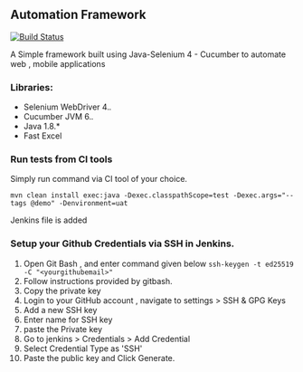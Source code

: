 ## Automation Framework
[![Build Status](https://github.com/anoopsimon/java-endtoend-fw/workflows/Build/badge.svg)](https://github.com/anoopsimon/Build/actions)

A Simple framework built using Java-Selenium 4 - Cucumber to automate web , mobile applications

### Libraries:
- Selenium WebDriver 4.*.*
- Cucumber JVM 6.*.*
- Java 1.8.*
- Fast Excel

### Run tests from CI tools
Simply run command via CI tool of your choice.

```mvn clean install exec:java -Dexec.classpathScope=test -Dexec.args="--tags @demo" -Denvironment=uat```

Jenkins file is added 
### Setup your Github Credentials via SSH in Jenkins. 
1. Open Git Bash , and enter command given below
 ```ssh-keygen -t ed25519 -C "<yourgithubemail>"```
2. Follow instructions provided by gitbash.
3. Copy the private key 
4. Login to your GitHub account , navigate to settings > SSH & GPG Keys
5. Add a new SSH key
6. Enter name for SSH key
7. paste the Private key
8. Go to jenkins > Credentials > Add Credential
9. Select Credential Type as 'SSH'
10. Paste the public key and Click Generate.

